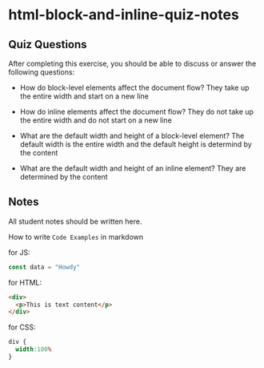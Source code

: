 # html-block-and-inline-quiz-notes

## Quiz Questions

After completing this exercise, you should be able to discuss or answer the following questions:

- How do block-level elements affect the document flow?
They take up the entire width and start on a new line

- How do inline elements affect the document flow?
They do not take up the entire width and do not start on a new line

- What are the default width and height of a block-level element?
The default width is the entire width and the default height is determind by the content

- What are the default width and height of an inline element?
They are determined by the content

## Notes

All student notes should be written here.


How to write `Code Examples` in markdown

for JS:
```javascript
const data = "Howdy"
```

for HTML:
```html
<div>
  <p>This is text content</p>
</div>
```

for CSS:
```css
div {
  width:100%
}
```
